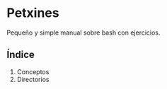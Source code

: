 # Petxines

Pequeño y simple manual sobre bash con ejercicios.

## Índice

1. Conceptos
2. Directorios